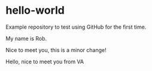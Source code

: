 # hello-world
Example repository to test using GitHub for the first time.

My name is Rob.

Nice to meet you, this is a minor change!

Hello, nice to meet you from VA
